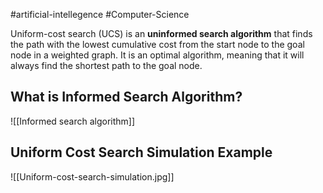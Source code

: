 #artificial-intellegence #Computer-Science 

Uniform-cost search (UCS) is an **uninformed search algorithm** that finds the path with the lowest cumulative cost from the start node to the goal node in a weighted graph. It is an optimal algorithm, meaning that it will always find the shortest path to the goal node.

## What is Informed Search Algorithm?

![[Informed search algorithm]]






## Uniform Cost Search Simulation Example
![[Uniform-cost-search-simulation.jpg]]